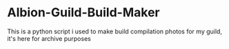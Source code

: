 # Albion-Guild-Build-Maker
This is a python script i used to make build compilation photos for my guild, it's here for archive purposes
